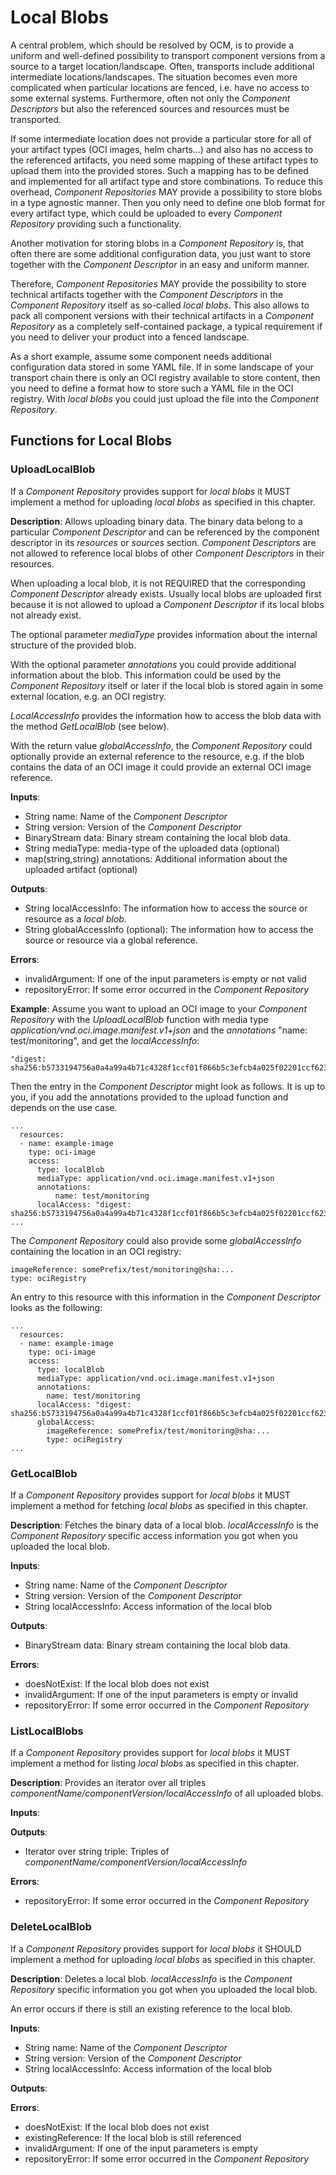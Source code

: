 # Local Blobs

A central problem, which should be resolved by OCM, is to provide a uniform and well-defined possibility to transport 
component versions from a source to a target location/landscape. Often, transports include additional 
intermediate locations/landscapes. The situation becomes even more complicated when particular locations are fenced, 
i.e. have no access to some external systems. Furthermore, often not only the *Component Descriptors* but also the 
referenced sources and resources must be transported. 

If some intermediate location does not provide a particular store for all of your artifact types (OCI 
images, helm charts...) and also has no access to the referenced artifacts, you need some mapping of these artifact 
types to upload them into the provided stores. Such a mapping has to be defined and implemented for all artifact type 
and store combinations. To reduce this overhead, *Component Repositories* MAY provide a possibility to store blobs in 
a type agnostic manner. Then you only need to define one blob format for every artifact type, which could be uploaded 
to every *Component Repository* providing such a functionality.

Another motivation for storing blobs in a *Component Repository* is, that often there are some additional
configuration data, you just want to store together with the *Component Descriptor* in an easy and uniform manner. 

Therefore, *Component Repositories* MAY provide the possibility to store technical artifacts together with the 
*Component Descriptors* in the *Component Repository* itself as so-called *local blobs*. This also allows to pack all 
component versions with their technical artifacts in a *Component Repository* as a completely self-contained package, a 
typical requirement if you need to deliver your product into a fenced landscape. 

As a short example, assume some component needs additional configuration data stored in some YAML file. If 
in some landscape of your transport chain there is only an OCI registry available to store content, then you need to 
define a format how to store such a YAML file in the OCI registry. With *local blobs* you could just upload the file into
the *Component Repository*. 

## Functions for Local Blobs

### UploadLocalBlob

If a *Component Repository* provides support for *local blobs* it MUST implement a method for uploading *local blobs*
as specified in this chapter.

**Description**: Allows uploading binary data. The binary data belong to a particular *Component Descriptor*
and can be referenced by the component descriptor in its *resources* or *sources* section.
*Component Descriptors* are not allowed to reference local blobs of other *Component Descriptors* in their resources.

When uploading a local blob, it is not REQUIRED that the corresponding *Component Descriptor* already exists.
Usually local blobs are uploaded first because it is not allowed to upload a *Component Descriptor* if its local
blobs not already exist.

The optional parameter *mediaType* provides information about the internal structure of the provided blob.

With the optional parameter *annotations* you could provide additional information about the blob. This information
could be used by the *Component Repository* itself or later if the local blob is stored again in some external
location, e.g. an OCI registry.

*LocalAccessInfo* provides the information how to access the blob data with the method *GetLocalBlob* (see below).

With the return value *globalAccessInfo*, the *Component Repository* could optionally provide an external reference to
the resource, e.g. if the blob contains the data of an OCI image it could provide an external OCI image reference.

**Inputs**:

- String name: Name of the *Component Descriptor*
- String version: Version of the *Component Descriptor*
- BinaryStream data: Binary stream containing the local blob data.
- String mediaType: media-type of the uploaded data (optional)
- map(string,string) annotations: Additional information about the uploaded artifact (optional)

**Outputs**:

- String localAccessInfo: The information how to access the source or resource as a *local blob*.
- String globalAccessInfo (optional): The information how to access the source or resource via a global reference.

**Errors**:

- invalidArgument: If one of the input parameters is empty or not valid
- repositoryError: If some error occurred in the *Component Repository*

**Example**:
Assume you want to upload an OCI image to your *Component Repository* with the *UploadLocalBlob* function with media type
*application/vnd.oci.image.manifest.v1+json* and the *annotations* "name: test/monitoring", and get the *localAccessInfo*:

```
"digest: sha256:b5733194756a0a4a99a4b71c4328f1ccf01f866b5c3efcb4a025f02201ccf623"
```

Then the entry in the *Component Descriptor* might look as follows. It is up to you, if you add the annotations
provided to the upload function and depends on the use case.

```
...
  resources:
  - name: example-image
    type: oci-image
    access:
      type: localBlob
      mediaType: application/vnd.oci.image.manifest.v1+json
      annotations:
          name: test/monitoring
      localAccess: "digest: sha256:b5733194756a0a4a99a4b71c4328f1ccf01f866b5c3efcb4a025f02201ccf623"
... 
```

The *Component Repository* could also provide some *globalAccessInfo* containing the location in an OCI registry:

```
imageReference: somePrefix/test/monitoring@sha:...
type: ociRegistry
```

An entry to this resource with this information in the *Component Descriptor* looks as the following:

```
...
  resources:
  - name: example-image
    type: oci-image
    access:
      type: localBlob
      mediaType: application/vnd.oci.image.manifest.v1+json
      annotations:
        name: test/monitoring
      localAccess: "digest: sha256:b5733194756a0a4a99a4b71c4328f1ccf01f866b5c3efcb4a025f02201ccf623"
      globalAccess: 
        imageReference: somePrefix/test/monitoring@sha:...
        type: ociRegistry
... 
```

### GetLocalBlob

If a *Component Repository* provides support for *local blobs* it MUST implement a method for fetching *local blobs*
as specified in this chapter.

**Description**: Fetches the binary data of a local blob. *localAccessInfo* is the *Component Repository* specific
access information you got when you uploaded the local blob.

**Inputs**:

- String name: Name of the *Component Descriptor*
- String version: Version of the *Component Descriptor*
- String localAccessInfo: Access information of the local blob

**Outputs**:

- BinaryStream data: Binary stream containing the local blob data.

**Errors**:

- doesNotExist: If the local blob does not exist
- invalidArgument: If one of the input parameters is empty or invalid
- repositoryError: If some error occurred in the *Component Repository*

### ListLocalBlobs

If a *Component Repository* provides support for *local blobs* it MUST implement a method for listing *local blobs*
as specified in this chapter.

**Description**: Provides an iterator over all triples *componentName/componentVersion/localAccessInfo* of all
uploaded blobs. 

**Inputs**:

**Outputs**:

- Iterator over string triple: Triples of *componentName/componentVersion/localAccessInfo*

**Errors**:

- repositoryError: If some error occurred in the *Component Repository*

### DeleteLocalBlob

If a *Component Repository* provides support for *local blobs* it SHOULD implement a method for uploading *local blobs*
as specified in this chapter.

**Description**: Deletes a local blob. *localAccessInfo* is the *Component Repository* specific
information you got when you uploaded the local blob.

An error occurs if there is still an existing reference to the local blob.

**Inputs**:

- String name: Name of the *Component Descriptor*
- String version: Version of the *Component Descriptor*
- String localAccessInfo: Access information of the local blob

**Outputs**:

**Errors**:

- doesNotExist: If the local blob does not exist
- existingReference: If the local blob is still referenced
- invalidArgument: If one of the input parameters is empty
- repositoryError: If some error occurred in the *Component Repository*